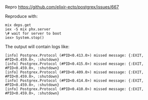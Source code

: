 Repro https://github.com/elixir-ecto/postgrex/issues/667

Reproduce with:
```
mix deps.get
iex -S mix phx.server
\# wait for server to boot
iex> System.stop()
```

The output will contain logs like:
```
[info] Postgrex.Protocol (#PID<0.413.0>) missed message: {:EXIT, #PID<0.459.0>, :shutdown}
[info] Postgrex.Protocol (#PID<0.415.0>) missed message: {:EXIT, #PID<0.459.0>, :shutdown}
[info] Postgrex.Protocol (#PID<0.409.0>) missed message: {:EXIT, #PID<0.459.0>, :shutdown}
[info] Postgrex.Protocol (#PID<0.414.0>) missed message: {:EXIT, #PID<0.459.0>, :shutdown}
[info] Postgrex.Protocol (#PID<0.410.0>) missed message: {:EXIT, #PID<0.459.0>, :shutdown}
```
